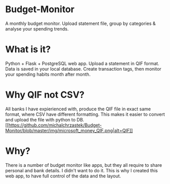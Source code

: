# Budget-Monitor
A monthly budget monitor. Upload statement file, group by categories &amp; analyse your spending trends.

# What is it?
Python + Flask + PostgreSQL web app. Upload a statement in QIF format. Data is saved in your local database. Create transaction tags, then monitor your spending habits month after month.

# Why QIF not CSV?
All banks I have expierienced with, produce the QIF file in exact same format, where CSV have different formatting.
This makes it easier to convert and upload the file with python to DB.
[[https://github.com/michalchrzastek/Budget-Monitor/blob/master/img/microsoft_money_QIF.png|alt=QIF]]


# Why?
There is a number of budget monitor like apps, but they all require to share personal and bank details. I didn't want to do it. This is why I created this web app, to have full control of the data and the layout.
